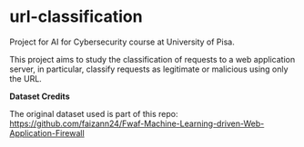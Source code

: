 # url-classification
Project for AI for Cybersecurity course at University of Pisa.

This project aims to study the classification of requests to a web application server, in particular, classify requests as legitimate or malicious using only the URL. 

**Dataset Credits**

The original dataset used is part of this repo: https://github.com/faizann24/Fwaf-Machine-Learning-driven-Web-Application-Firewall



